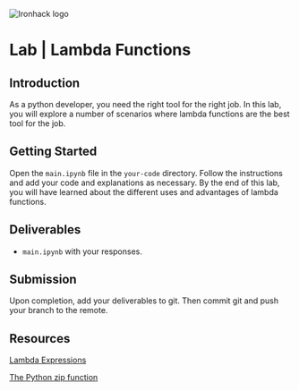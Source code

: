 ![Ironhack logo](https://i.imgur.com/1QgrNNw.png) 

# Lab | Lambda Functions

## Introduction

As a python developer, you need the right tool for the right job. In this lab, you will explore a number of scenarios where lambda functions are the best tool for the job.

## Getting Started

Open the `main.ipynb` file in the `your-code` directory. Follow the instructions and add your code and explanations as necessary. By the end of this lab, you will have learned about the different uses and advantages of lambda functions.

## Deliverables

- `main.ipynb` with your responses.

## Submission

Upon completion, add your deliverables to git. Then commit git and push your branch to the remote.

## Resources

[Lambda Expressions](https://docs.python.org/3/tutorial/controlflow.html#lambda-expressions)

[The Python zip function](https://docs.python.org/3.3/library/functions.html#zip)


